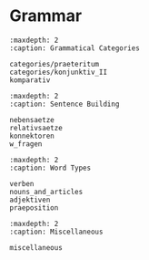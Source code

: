 # Grammar

```{toctree}
:maxdepth: 2
:caption: Grammatical Categories

categories/praeteritum
categories/konjunktiv_II
komparativ

```

```{toctree}
:maxdepth: 2
:caption: Sentence Building

nebensaetze
relativsaetze
konnektoren
w_fragen

```

```{toctree}
:maxdepth: 2
:caption: Word Types

verben
nouns_and_articles
adjektiven
praeposition

```

```{toctree}
:maxdepth: 2
:caption: Miscellaneous

miscellaneous

```

